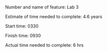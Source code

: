 Number and name of feature: Lab 3 

Estimate of time needed to complete: 4.6 years

Start time: 0330

Finish time: 0930

Actual time needed to complete: 6 hrs
